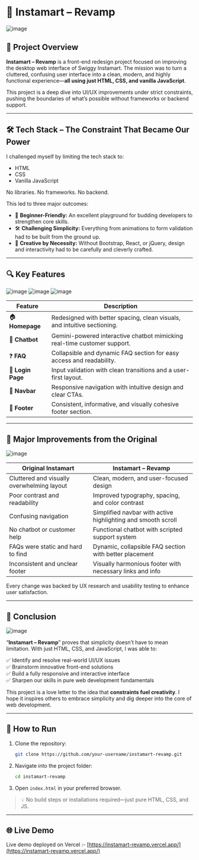 # 🛒 Instamart – Revamp

![image](https://github.com/user-attachments/assets/458f2df3-be9e-43f9-ba25-e1cfe0ab3475)


## 🚀 Project Overview

**Instamart – Revamp** is a front-end redesign project focused on improving the desktop web interface of Swiggy Instamart. The mission was to turn a cluttered, confusing user interface into a clean, modern, and highly functional experience—**all using just HTML, CSS, and vanilla JavaScript**.

This project is a deep dive into UI/UX improvements under strict constraints, pushing the boundaries of what’s possible without frameworks or backend support.

---

## 🛠 Tech Stack – The Constraint That Became Our Power

I challenged myself by limiting the tech stack to:

- HTML
- CSS
- Vanilla JavaScript

No libraries. No frameworks. No backend.

This led to three major outcomes:

- 🧠 **Beginner-Friendly:** An excellent playground for budding developers to strengthen core skills.
- 🛠️ **Challenging Simplicity:** Everything from animations to form validation had to be built from the ground up.
- 🧹 **Creative by Necessity:** Without Bootstrap, React, or jQuery, design and interactivity had to be carefully and cleverly crafted.

---

## 🔍 Key Features
![image](https://github.com/user-attachments/assets/b0fc1e7d-a28d-46d8-b4b2-c3654a980309)
![image](https://github.com/user-attachments/assets/a3dae293-33d9-4942-8867-56c9e0609974)
![image](https://github.com/user-attachments/assets/4154c35b-c494-4fbc-acda-66572fa40076)



| Feature           | Description                                                              |
| ----------------- | ------------------------------------------------------------------------ |
| 🏠 **Homepage**   | Redesigned with better spacing, clean visuals, and intuitive sectioning. |
| 💬 **Chatbot**    | Gemini-powered interactive chatbot mimicking real-time customer support. |
| ❓ **FAQ**         | Collapsible and dynamic FAQ section for easy access and readability.     |
| 🔐 **Login Page** | Input validation with clean transitions and a user-first layout.         |
| 📍 **Navbar**     | Responsive navigation with intuitive design and clear CTAs.              |
| 🦶 **Footer**     | Consistent, informative, and visually cohesive footer section.           |

---

## 🔄 Major Improvements from the Original
![image](https://github.com/user-attachments/assets/14d6c8d8-00e8-45bb-bc34-e7ab3a937f21)


| Original Instamart                         | Instamart – Revamp                                           |
| ------------------------------------------ | ------------------------------------------------------------ |
| Cluttered and visually overwhelming layout | Clean, modern, and user-focused design                       |
| Poor contrast and readability              | Improved typography, spacing, and color contrast             |
| Confusing navigation                       | Simplified navbar with active highlighting and smooth scroll |
| No chatbot or customer help                | Functional chatbot with scripted support system              |
| FAQs were static and hard to find          | Dynamic, collapsible FAQ section with better placement       |
| Inconsistent and unclear footer            | Visually harmonious footer with necessary links and info     |

Every change was backed by UX research and usability testing to enhance user satisfaction.

---

## 📌 Conclusion
![image](https://github.com/user-attachments/assets/5ff5b2f1-a95f-42cf-af18-e61fcc96c99a)


“**Instamart – Revamp**” proves that simplicity doesn’t have to mean limitation. With just HTML, CSS, and JavaScript, I was able to:

✅ Identify and resolve real-world UI/UX issues\
✅ Brainstorm innovative front-end solutions\
✅ Build a fully responsive and interactive interface\
✅ Sharpen our skills in pure web development fundamentals

This project is a love letter to the idea that **constraints fuel creativity**. I hope it inspires others to embrace simplicity and dig deeper into the core of web development.

---

## 📂 How to Run

1. Clone the repository:

   ```bash
   git clone https://github.com/your-username/instamart-revamp.git
   ```

2. Navigate into the project folder:

   ```bash
   cd instamart-revamp
   ```

3. Open `index.html` in your preferred browser.

> 💡 No build steps or installations required—just pure HTML, CSS, and JS.

---

## 🌐 Live Demo

Live demo deployed on Vercel :- [https://instamart-revamp.vercel.app/](https://instamart-revamp.vercel.app/)
